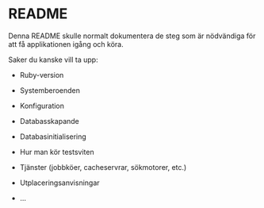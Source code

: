 # README

Denna README skulle normalt dokumentera de steg som är nödvändiga för att få
applikationen igång och köra.

Saker du kanske vill ta upp:

* Ruby-version

* Systemberoenden

* Konfiguration

* Databasskapande

* Databasinitialisering

* Hur man kör testsviten

* Tjänster (jobbköer, cacheservrar, sökmotorer, etc.)

* Utplaceringsanvisningar

* ...